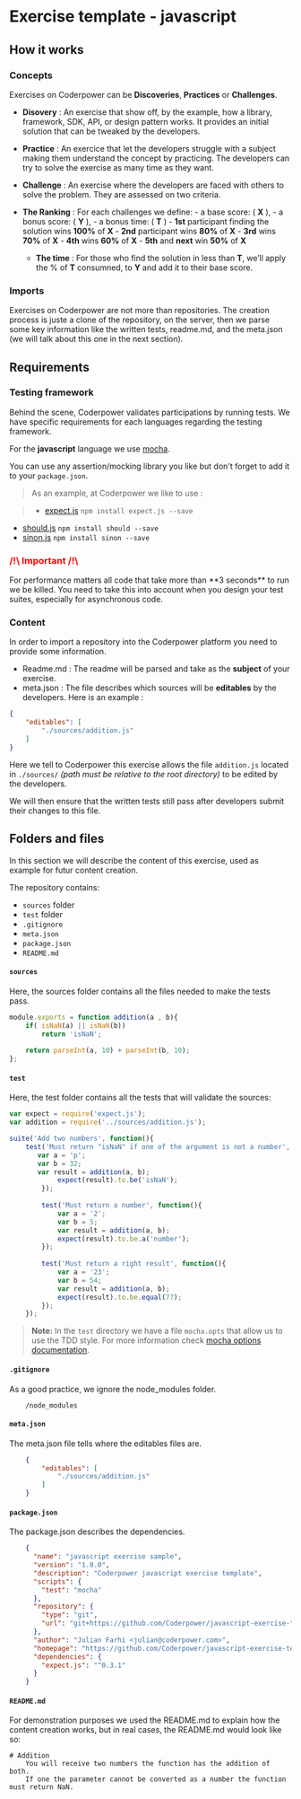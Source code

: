 Exercise template - javascript
====================================
## How it works
### Concepts
Exercises on Coderpower can be **Discoveries**, **Practices** or **Challenges**.

- **Disovery** : An exercise that show off, by the example, how a library, framework, SDK, API, or design pattern works. It provides an initial solution that can be tweaked by the developers.


- **Practice** : An exercice that let the developers struggle with a subject making them understand the concept by practicing. The developers can try to solve the exercise as many time as they want.

- **Challenge** : An exercise where the developers are faced with others to solve the problem. They are assessed on two criteria.
 - **The Ranking** : For each challenges we define:
        - a base score: ( **X** ), 
        - a bonus score: ( **Y** ),
        - a bonus time: ( **T** ) 
            - **1st** participant finding the solution wins **100%** of **X** 
            - **2nd** participant wins **80%** of **X**
            - **3rd** wins **70%** of **X**
            - **4th** wins **60%** of **X**
            - **5th** and **next** win **50%** of **X**
    - **The time** : For those who find the solution in less than **T**, we’ll apply the % of **T** consumned, to **Y** and add it to their base score.

### Imports
Exercises on Coderpower are not more than repositories. The creation process is juste a clone of the repository, on the server, then we parse some key information like the written tests, readme.md, and the meta.json (we will talk about this one in the next section).


## **Requirements**
### Testing framework
Behind the scene, Coderpower validates participations by running tests. We have specific requirements for each languages regarding the testing framework.  

For the **javascript** language we use [mocha](https://mochajs.org/).

You can use any assertion/mocking library you like but don't forget to add it to your `package.json`.

>As an example, at Coderpower we like to use :

>- [expect.js](https://github.com/Automattic/expect.js) 
`npm install expect.js --save`
- [should.js](https://shouldjs.github.io/) 
 `npm install should --save`
- [sinon.js](http://sinonjs.org/)
`npm install sinon --save`

<h3 style="color: red">/!\ Important /!\ </h3>
For performance matters all code that take more than **3 seconds** to run we be killed. You need to take this into account when you design your test suites, especially for asynchronous code.

### Content
In order to import a repository into the Coderpower platform you need to provide some information.

- Readme.md : The readme will be parsed and take as the **subject** of your exercise.
- meta.json : The file describes which sources will be **editables** by the developers. Here is an example : 

```json
{
    "editables": [
        "./sources/addition.js"
    ]
}
```
Here we tell to Coderpower this exercise allows the file `addition.js` located in `./sources/` *(path must be relative to the root directory)* to be edited by the developers.

We will then ensure that the written tests still pass after developers submit their changes to this file.



## **Folders and files**
In this section we will describe the content of this exercise, used as example for futur content creation.

The repository contains:

 - `sources` folder 
 - `test` folder 
 - `.gitignore`
 - `meta.json` 
 - `package.json`
 - `README.md`

#### `sources`
Here, the sources folder contains all the files needed to make the tests pass.

```javascript
module.exports = function addition(a , b){
    if( isNaN(a) || isNaN(b))
        return 'isNaN';
        
    return parseInt(a, 10) + parseInt(b, 10);
};
```

#### `test`
Here, the test folder contains all the tests that will validate the sources:

```javascript
var expect = require('expect.js');
var addition = require('../sources/addition.js');

suite('Add two numbers', function(){
    test('Must return "isNaN" if one of the argument is not a number', function(){
       var a = 'p';
       var b = 32;
       var result = addition(a, b);
            expect(result).to.be('isNaN');
        });
        
        test('Must return a number', function(){
            var a = '2';
            var b = 5;
            var result = addition(a, b);
            expect(result).to.be.a('number');
        });
        
        test('Must return a right result', function(){
            var a = '23';
            var b = 54;
            var result = addition(a, b);
            expect(result).to.be.equal(77);
        });
    });
```
> **Note:** In the `test` directory we have a file `mocha.opts` that allow us to use the TDD style. For more information check [mocha options documentation](https://mochajs.org/#mochaopts).

#### `.gitignore`
As a good practice, we ignore the node_modules folder.

```
    /node_modules
```
#### `meta.json`
The meta.json file tells where the editables files are.

```json 
    {
        "editables": [
            "./sources/addition.js"
        ]
    }
```
#### `package.json`
The package.json describes the dependencies.

```json
    {
      "name": "javascript exercise sample",
      "version": "1.0.0",
      "description": "Coderpower javascript exercise template",
      "scripts": {
        "test": "mocha"
      },
      "repository": {
        "type": "git",
        "url": "git+https://github.com/Coderpower/javascript-exercise-template.git"
      },
      "author": "Julian Farhi <julian@coderpower.com>",
      "homepage": "https://github.com/Coderpower/javascript-exercise-template.git#readme",
      "dependencies": {
        "expect.js": "^0.3.1"
      }
    }
```

#### `README.md`
For demonstration purposes we used the README.md to explain how the content creation works, but in real cases, the README.md would look like so: 

```
# Addition
	You will receive two numbers the function has the addition of both. 
	If one the parameter cannot be converted as a number the function must return NaN.
```





